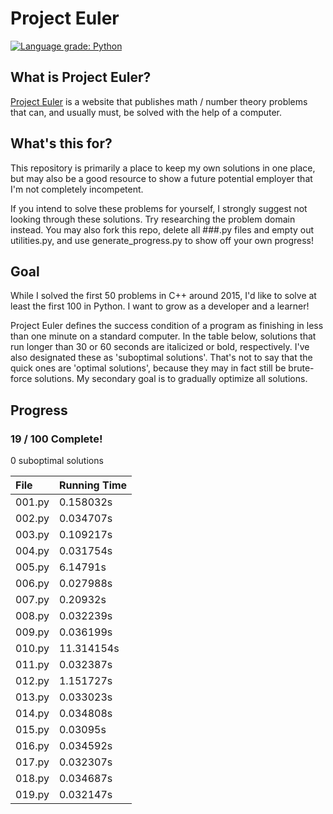 # Project Euler
[![Language grade: Python](https://img.shields.io/lgtm/grade/python/g/KunstDerFuge/Project-Euler.svg?logo=lgtm&logoWidth=18)](https://lgtm.com/projects/g/KunstDerFuge/Project-Euler/context:python)

## What is Project Euler?
[Project Euler](https://projecteuler.net) is a website that publishes math / number theory problems that can, and usually must, be solved with the 
help of a computer.

## What's this for?
This repository is primarily a place to keep my own solutions in one place, but may also be a good resource to show a 
future potential employer that I'm not completely incompetent.

If you intend to solve these problems for yourself, I strongly suggest not looking through these solutions. Try 
researching the problem domain instead. You may also fork this repo, delete all ###.py files and empty out utilities.py,
and use generate_progress.py to show off your own progress!

## Goal
While I solved the first 50 problems in C++ around 2015, I'd like to solve at least the first 100 in Python. I want to 
grow as a developer and a learner!

Project Euler defines the success condition of a program as finishing in less than one minute on a standard computer. In
the table below, solutions that run longer than 30 or 60 seconds are italicized or bold, respectively. I've also
designated these as 'suboptimal solutions'. That's not to say that the quick ones are 'optimal solutions', because they
may in fact still be brute-force solutions. My secondary goal is to gradually optimize all solutions.

## Progress
### 19 / 100 Complete!

0 suboptimal solutions

| File   | Running Time |
| :----- | :----------- |
| 001.py | 0.158032s |
| 002.py | 0.034707s |
| 003.py | 0.109217s |
| 004.py | 0.031754s |
| 005.py | 6.14791s |
| 006.py | 0.027988s |
| 007.py | 0.20932s |
| 008.py | 0.032239s |
| 009.py | 0.036199s |
| 010.py | 11.314154s |
| 011.py | 0.032387s |
| 012.py | 1.151727s |
| 013.py | 0.033023s |
| 014.py | 0.034808s |
| 015.py | 0.03095s |
| 016.py | 0.034592s |
| 017.py | 0.032307s |
| 018.py | 0.034687s |
| 019.py | 0.032147s |

